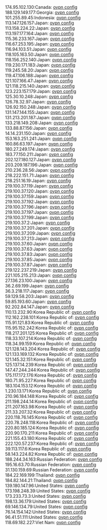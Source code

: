 174.95.102.130:Canada: [ovpn config](vpn/174_95_102_130.ovpn)  
188.129.149.177:Georgia: [ovpn config](vpn/188_129_149_177.ovpn)  
101.255.89.45:Indonesia: [ovpn config](vpn/101_255_89_45.ovpn)  
113.147.126.157:Japan: [ovpn config](vpn/113_147_126_157.ovpn)  
113.158.224.22:Japan: [ovpn config](vpn/113_158_224_22.ovpn)  
113.197.177.164:Japan: [ovpn config](vpn/113_197_177_164.ovpn)  
115.36.233.167:Japan: [ovpn config](vpn/115_36_233_167.ovpn)  
116.67.253.195:Japan: [ovpn config](vpn/116_67_253_195.ovpn)  
116.94.103.51:Japan: [ovpn config](vpn/116_94_103_51.ovpn)  
118.105.163.50:Japan: [ovpn config](vpn/118_105_163_50.ovpn)  
118.156.252.140:Japan: [ovpn config](vpn/118_156_252_140.ovpn)  
119.230.171.183:Japan: [ovpn config](vpn/119_230_171_183.ovpn)  
119.245.58.20:Japan: [ovpn config](vpn/119_245_58_20.ovpn)  
119.47.106.188:Japan: [ovpn config](vpn/119_47_106_188.ovpn)  
121.107.166.47:Japan: [ovpn config](vpn/121_107_166_47.ovpn)  
121.118.215.140:Japan: [ovpn config](vpn/121_118_215_140.ovpn)  
123.223.157.179:Japan: [ovpn config](vpn/123_223_157_179.ovpn)  
125.30.10.248:Japan: [ovpn config](vpn/125_30_10_248.ovpn)  
126.78.32.97:Japan: [ovpn config](vpn/126_78_32_97.ovpn)  
126.92.150.248:Japan: [ovpn config](vpn/126_92_150_248.ovpn)  
131.147.144.155:Japan: [ovpn config](vpn/131_147_144_155.ovpn)  
131.213.201.187:Japan: [ovpn config](vpn/131_213_201_187.ovpn)  
133.218.149.208:Japan: [ovpn config](vpn/133_218_149_208.ovpn)  
133.88.87.156:Japan: [ovpn config](vpn/133_88_87_156.ovpn)  
14.14.231.150:Japan: [ovpn config](vpn/14_14_231_150.ovpn)  
153.163.251.241:Japan: [ovpn config](vpn/153_163_251_241.ovpn)  
160.86.63.197:Japan: [ovpn config](vpn/160_86_63_197.ovpn)  
180.27.249.174:Japan: [ovpn config](vpn/180_27_249_174.ovpn)  
183.77.150.211:Japan: [ovpn config](vpn/183_77_150_211.ovpn)  
202.127.180.127:Japan: [ovpn config](vpn/202_127_180_127.ovpn)  
203.209.187.196:Japan: [ovpn config](vpn/203_209_187_196.ovpn)  
210.236.28.56:Japan: [ovpn config](vpn/210_236_28_56.ovpn)  
218.222.151.71:Japan: [ovpn config](vpn/218_222_151_71.ovpn)  
218.251.16.19:Japan: [ovpn config](vpn/218_251_16_19.ovpn)  
219.100.37.119:Japan: [ovpn config](vpn/219_100_37_119.ovpn)  
219.100.37.120:Japan: [ovpn config](vpn/219_100_37_120.ovpn)  
219.100.37.159:Japan: [ovpn config](vpn/219_100_37_159.ovpn)  
219.100.37.192:Japan: [ovpn config](vpn/219_100_37_192.ovpn)  
219.100.37.196:Japan: [ovpn config](vpn/219_100_37_196.ovpn)  
219.100.37.197:Japan: [ovpn config](vpn/219_100_37_197.ovpn)  
219.100.37.199:Japan: [ovpn config](vpn/219_100_37_199.ovpn)  
219.100.37.2:Japan: [ovpn config](vpn/219_100_37_2.ovpn)  
219.100.37.201:Japan: [ovpn config](vpn/219_100_37_201.ovpn)  
219.100.37.209:Japan: [ovpn config](vpn/219_100_37_209.ovpn)  
219.100.37.213:Japan: [ovpn config](vpn/219_100_37_213.ovpn)  
219.100.37.60:Japan: [ovpn config](vpn/219_100_37_60.ovpn)  
219.100.37.63:Japan: [ovpn config](vpn/219_100_37_63.ovpn)  
219.100.37.83:Japan: [ovpn config](vpn/219_100_37_83.ovpn)  
219.100.37.85:Japan: [ovpn config](vpn/219_100_37_85.ovpn)  
219.100.37.87:Japan: [ovpn config](vpn/219_100_37_87.ovpn)  
219.122.237.219:Japan: [ovpn config](vpn/219_122_237_219.ovpn)  
221.105.215.213:Japan: [ovpn config](vpn/221_105_215_213.ovpn)  
27.136.23.100:Japan: [ovpn config](vpn/27_136_23_100.ovpn)  
36.2.69.199:Japan: [ovpn config](vpn/36_2_69_199.ovpn)  
36.3.218.117:Japan: [ovpn config](vpn/36_3_218_117.ovpn)  
59.129.58.203:Japan: [ovpn config](vpn/59_129_58_203.ovpn)  
59.85.193.60:Japan: [ovpn config](vpn/59_85_193_60.ovpn)  
92.202.84.147:Japan: [ovpn config](vpn/92_202_84_147.ovpn)  
110.13.232.90:Korea Republic of: [ovpn config](vpn/110_13_232_90.ovpn)  
112.162.238.101:Korea Republic of: [ovpn config](vpn/112_162_238_101.ovpn)  
115.91.121.83:Korea Republic of: [ovpn config](vpn/115_91_121_83.ovpn)  
115.95.152.242:Korea Republic of: [ovpn config](vpn/115_95_152_242.ovpn)  
118.217.201.125:Korea Republic of: [ovpn config](vpn/118_217_201_125.ovpn)  
118.33.107.214:Korea Republic of: [ovpn config](vpn/118_33_107_214.ovpn)  
118.34.99.159:Korea Republic of: [ovpn config](vpn/118_34_99_159.ovpn)  
121.128.143.204:Korea Republic of: [ovpn config](vpn/121_128_143_204.ovpn)  
121.133.169.132:Korea Republic of: [ovpn config](vpn/121_133_169_132.ovpn)  
121.145.32.151:Korea Republic of: [ovpn config](vpn/121_145_32_151.ovpn)  
125.137.14.239:Korea Republic of: [ovpn config](vpn/125_137_14_239.ovpn)  
147.47.244.244:Korea Republic of: [ovpn config](vpn/147_47_244_244.ovpn)  
175.117.172.176:Korea Republic of: [ovpn config](vpn/175_117_172_176.ovpn)  
180.71.95.227:Korea Republic of: [ovpn config](vpn/180_71_95_227.ovpn)  
183.104.153.12:Korea Republic of: [ovpn config](vpn/183_104_153_12.ovpn)  
1.230.13.171:Korea Republic of: [ovpn config](vpn/1_230_13_171.ovpn)  
210.96.184.148:Korea Republic of: [ovpn config](vpn/210_96_184_148.ovpn)  
211.198.244.14:Korea Republic of: [ovpn config](vpn/211_198_244_14.ovpn)  
211.207.163.98:Korea Republic of: [ovpn config](vpn/211_207_163_98.ovpn)  
211.33.207.32:Korea Republic of: [ovpn config](vpn/211_33_207_32.ovpn)  
220.118.76.145:Korea Republic of: [ovpn config](vpn/220_118_76_145.ovpn)  
220.78.248.118:Korea Republic of: [ovpn config](vpn/220_78_248_118.ovpn)  
220.80.185.124:Korea Republic of: [ovpn config](vpn/220_80_185_124.ovpn)  
220.90.170.211:Korea Republic of: [ovpn config](vpn/220_90_170_211.ovpn)  
221.155.43.180:Korea Republic of: [ovpn config](vpn/221_155_43_180.ovpn)  
222.120.57.237:Korea Republic of: [ovpn config](vpn/222_120_57_237.ovpn)  
39.113.117.6:Korea Republic of: [ovpn config](vpn/39_113_117_6.ovpn)  
58.143.224.82:Korea Republic of: [ovpn config](vpn/58_143_224_82.ovpn)  
188.244.34.163:Russian Federation: [ovpn config](vpn/188_244_34_163.ovpn)  
195.16.63.70:Russian Federation: [ovpn config](vpn/195_16_63_70.ovpn)  
31.130.159.69:Russian Federation: [ovpn config](vpn/31_130_159_69.ovpn)  
184.22.169.199:Thailand: [ovpn config](vpn/184_22_169_199.ovpn)  
184.82.144.21:Thailand: [ovpn config](vpn/184_82_144_21.ovpn)  
139.180.147.96:United States: [ovpn config](vpn/139_180_147_96.ovpn)  
173.198.248.39:United States: [ovpn config](vpn/173_198_248_39.ovpn)  
173.233.73.3:United States: [ovpn config](vpn/173_233_73_3.ovpn)  
198.13.36.179:United States: [ovpn config](vpn/198_13_36_179.ovpn)  
69.146.134.79:United States: [ovpn config](vpn/69_146_134_79.ovpn)  
76.14.154.142:United States: [ovpn config](vpn/76_14_154_142.ovpn)  
96.41.51.111:United States: [ovpn config](vpn/96_41_51_111.ovpn)  
118.69.182.227:Viet Nam: [ovpn config](vpn/118_69_182_227.ovpn)  
